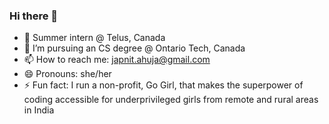 ### Hi there 👋

- 🔭 Summer intern @ Telus, Canada
- 🌱 I’m pursuing an CS degree @ Ontario Tech, Canada
- 📫 How to reach me: japnit.ahuja@gmail.com
- 😄 Pronouns: she/her
- ⚡ Fun fact: I run a non-profit, Go Girl, that makes the superpower of coding accessible for underprivileged girls from remote and rural areas in India
